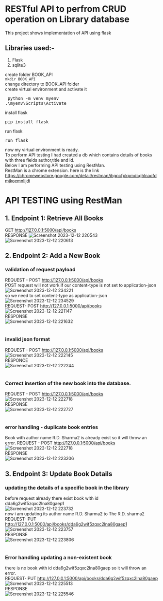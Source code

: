 # RESTful API to perfrom CRUD operation on Library database
This project shows implementation of API using flask
## Libraries used:- 
1. Flask
5. sqlite3

create folder BOOK_API <br> 
`mkdir BOOK_API` <br>
change directory to BOOK_API folder <br>
create virtual environment and activate it
<pre> python -m venv myenv
.\myenv\Scripts\Activate </pre>
install flask
<pre>pip install flask</pre>
run flask
<pre>run flask</pre> 

now my virtual environment is ready. <br>
To perform API testing I had created a db which contains details of books with three fields author,title and id. <br>
Below I am performing API testing using RestMan. <br>
RestMan is a chrome extension. here is the link https://chromewebstore.google.com/detail/restman/ihgpcfpkpmdcghlnaofdmjkoemnlijdi
# API TESTING using RestMan 
## 1. Endpoint 1: Retrieve All Books
GET http://127.0.0.1:5000/api/books  <br>
RESPONSE
![Screenshot 2023-12-12 220543](https://github.com/amangour7909/Api/assets/127648041/3f3653e6-c712-45cb-a8ed-b5be69843622) <br>
![Screenshot 2023-12-12 220613](https://github.com/amangour7909/Api/assets/127648041/afb4c3c2-eb72-4a71-be44-7233679d709b) <br>

## 2. Endpoint 2: Add a New Book
### validation of request payload <br>
REQUEST - POST http://127.0.0.1:5000/api/books <br>
POST request will not work if our content-type is not set to application-json <br>
![Screenshot 2023-12-12 234221](https://github.com/amangour7909/Api/assets/127648041/f720a863-01d8-48cc-b01b-360651de702a) <br>
so we need to set content-type as application-json <br>
![Screenshot 2023-12-12 234529](https://github.com/amangour7909/Api/assets/127648041/cbff6cee-2e6e-4d69-9b5c-aa5275519273) <br>
REQUEST- POST http://127.0.0.1:5000/api/books <br>
![Screenshot 2023-12-12 221147](https://github.com/amangour7909/Api/assets/127648041/4986ee9e-c549-4089-b332-e7355e0e3784) <br>
RESPONSE <br>
![Screenshot 2023-12-12 221632](https://github.com/amangour7909/Api/assets/127648041/4982e709-f26b-4cc4-a297-6bf9e13e7fb8)  <br> <br>

### invalid json format <br>
REQUEST - POST http://127.0.0.1:5000/api/books <br>
![Screenshot 2023-12-12 222145](https://github.com/amangour7909/Api/assets/127648041/8fde0f84-9aa7-4fdc-9c68-f46861f1508c) <br>
RESPONCE <br>
![Screenshot 2023-12-12 222244](https://github.com/amangour7909/Api/assets/127648041/95bb11dc-42e5-4494-8255-bff1bb7964c6) <br> <br>
### Correct insertion of the new book into the database. <br>
REQUEST - POST http://127.0.0.1:5000/api/books <br>
![Screenshot 2023-12-12 222718](https://github.com/amangour7909/Api/assets/127648041/9c4c0315-6a37-4b37-9945-2240a5ff4459) <br>
RESPONSE <br>
![Screenshot 2023-12-12 222727](https://github.com/amangour7909/Api/assets/127648041/b41f5eb2-ee14-43dc-9ea2-1cdcc06fcf4c) <br>
<br>
### error handling - duplicate book entries <br>
Book with author name R.D. Sharma2 is already exist so it will throw an error.
REQUEST - POST http://127.0.0.1:5000/api/books <br>
![Screenshot 2023-12-12 222718](https://github.com/amangour7909/Api/assets/127648041/3578386f-a63f-4952-adfd-801f01e9c5e4) <br>
RESPONSE <br>
![Screenshot 2023-12-12 223206](https://github.com/amangour7909/Api/assets/127648041/542b8698-7487-4f82-8fb5-8e31f0bd7715) <br>

## 3. Endpoint 3: Update Book Details
### updating the details of a specific book in the library <br>
before request already there exist book with id dda6g2wif5zqxc2lna80gaep1<br>
![Screenshot 2023-12-12 223732](https://github.com/amangour7909/Api/assets/127648041/89ea284a-0fa0-4c72-9942-e4e1e8f433bd) <br>
now i am updating its author name R.D. Sharma2 to The R.D. sharma2 <br>
REQUEST- PUT http://127.0.0.1:5000/api/books/dda6g2wif5zqxc2lna80gaep1 <br>
![Screenshot 2023-12-12 223757](https://github.com/amangour7909/Api/assets/127648041/1fdde4e0-56f3-442f-bbd7-c09dbccc7519) <br>
RESPONSE <br>
![Screenshot 2023-12-12 223806](https://github.com/amangour7909/Api/assets/127648041/5fd33cdc-c515-4e22-ade1-79642e93aac7) <br> <br>
### Error handling updating a non-existent book <br>
there is no book with id dda6g2wif5zqxc2lna80gaep so it will throw an error. <br>
REQUEST- PUT http://127.0.0.1:5000/api/books/dda6g2wif5zqxc2lna80gaep <br>
![Screenshot 2023-12-12 225513](https://github.com/amangour7909/Api/assets/127648041/e3ee7f94-ac2f-41d6-8578-0974b9a0f94e) <br>
RESPONSE <br>
![Screenshot 2023-12-12 225546](https://github.com/amangour7909/Api/assets/127648041/074de359-9897-43ad-87bb-e007e9841c65) <br>















